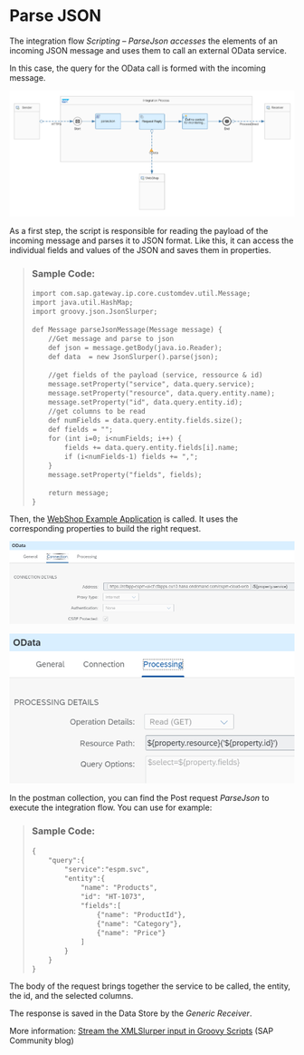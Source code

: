 <!-- loioaf0da6488ea6459e96dbac78426635cb -->

# Parse JSON

The integration flow *Scripting – ParseJson accesses* the elements of an incoming JSON message and uses them to call an external OData service.

In this case, the query for the OData call is formed with the incoming message.

![](images/2109_Design-Guidelines_Parse_1_865205c.png)

As a first step, the script is responsible for reading the payload of the incoming message and parses it to JSON format. Like this, it can access the individual fields and values of the JSON and saves them in properties.

> ### Sample Code:  
> ```
> import com.sap.gateway.ip.core.customdev.util.Message;
> import java.util.HashMap;
> import groovy.json.JsonSlurper;
> 
> def Message parseJsonMessage(Message message) {
>     //Get message and parse to json
>     def json = message.getBody(java.io.Reader);
>     def data  = new JsonSlurper().parse(json);
> 
>     //get fields of the payload (service, ressource & id)
>     message.setProperty("service", data.query.service);
>     message.setProperty("resource", data.query.entity.name);
>     message.setProperty("id", data.query.entity.id);
>     //get columns to be read
>     def numFields = data.query.entity.fields.size();
>     def fields = "";
>     for (int i=0; i<numFields; i++) {
>         fields += data.query.entity.fields[i].name;
>         if (i<numFields-1) fields += ",";
>     }
>     message.setProperty("fields", fields);
> 
>     return message;
> }
> 
> ```

Then, the [WebShop Example Application](webshop-example-application-767d8ef.md) is called. It uses the corresponding properties to build the right request.

![](images/2109_Design-Guidelines_Parse_2_Connection_b26f27c.png)

![](images/2109_Design-Guidelines_Parse_3_Processing_e253eb4.png)

In the postman collection, you can find the Post request *ParseJson* to execute the integration flow. You can use for example:

> ### Sample Code:  
> ```
> {
>     "query":{
>         "service":"espm.svc",
>         "entity":{
>             "name": "Products",
>             "id": "HT-1073",
>             "fields":[
>                 {"name": "ProductId"},
>                 {"name": "Category"},
>                 {"name": "Price"}
>             ] 
>         }
>     }
> }
> 
> ```

The body of the request brings together the service to be called, the entity, the id, and the selected columns.

The response is saved in the Data Store by the *Generic Receiver*.

More information: [Stream the XMLSlurper input in Groovy Scripts](https://blogs.sap.com/2017/06/20/stream-the-xmlslurper-input-in-groovy-scripts/) \(SAP Community blog\)

